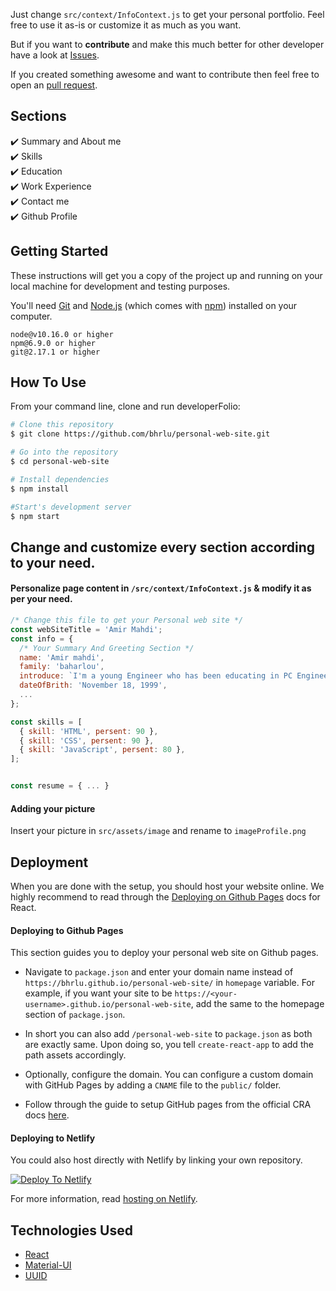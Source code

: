 Just change `src/context/InfoContext.js` to get your personal portfolio. Feel free to use it as-is or customize it as much as you want.

But if you want to **contribute** and make this much better for other developer have a look at [Issues](https://github.com/bhrlu/personal-web-site/issues).


If you created something awesome and want to contribute then feel free to open an [pull request](https://github.com/bhrlu/personal-web-site/pulls).
## Sections
✔️ Summary and About me\
✔️ Skills\
✔️ Education\
✔️ Work Experience\
✔️ Contact me\
✔️ Github Profile

## Getting Started

These instructions will get you a copy of the project up and running on your local machine for development and testing purposes.

You'll need [Git](https://git-scm.com) and [Node.js](https://nodejs.org/en/download/) (which comes with [npm](http://npmjs.com)) installed on your computer.

```
node@v10.16.0 or higher
npm@6.9.0 or higher
git@2.17.1 or higher
```

## How To Use 

From your command line, clone and run developerFolio:

```bash
# Clone this repository
$ git clone https://github.com/bhrlu/personal-web-site.git

# Go into the repository
$ cd personal-web-site

# Install dependencies
$ npm install

#Start's development server
$ npm start
```

## Change and customize every section according to your need.

#### Personalize page content in `/src/context/InfoContext.js` & modify it as per your need.

```javascript
/* Change this file to get your Personal web site */
const webSiteTitle = 'Amir Mahdi';
const info = {
  /* Your Summary And Greeting Section */
  name: 'Amir mahdi',
  family: 'baharlou',
  introduce: `I'm a young Engineer who has been educating in PC Engineering and interested in programming since earlychildhood; I'm willing  to take and face any new challenge and like to experience new adventures.`,
  dateOfBrith: 'November 18, 1999',
  ...
};

const skills = [
  { skill: 'HTML', persent: 90 },
  { skill: 'CSS', persent: 90 },
  { skill: 'JavaScript', persent: 80 },
];


const resume = { ... }

```

#### Adding your picture
Insert your picture in `src/assets/image` and rename to `imageProfile.png`

## Deployment
When you are done with the setup, you should host your website online.
We highly recommend to read through the [Deploying on Github Pages](https://create-react-app.dev/docs/deployment/#github-pages) docs for React.

#### Deploying to Github Pages

This section guides you to deploy your personal web site on Github pages.

- Navigate to `package.json` and enter your domain name instead of `https://bhrlu.github.io/personal-web-site/` in `homepage` variable. For example, if you want your site to be `https://<your-username>.github.io/personal-web-site`, add the same to the homepage section of `package.json`.

- In short you can also add `/personal-web-site` to `package.json` as both are exactly same. Upon doing so, you tell `create-react-app` to add the path assets accordingly.

- Optionally, configure the domain. You can configure a custom domain with GitHub Pages by adding a `CNAME` file to the `public/` folder.

- Follow through the guide to setup GitHub pages from the official CRA docs [here](https://create-react-app.dev/docs/deployment/#github-pages).

#### Deploying to Netlify

You could also host directly with Netlify by linking your own repository.

[![Deploy To Netlify](https://www.netlify.com/img/deploy/button.svg)](https://app.netlify.com/start/deploy?repository=https://github.com/bhrlu/personal-web-site)

For more information, read [hosting on Netlify](https://create-react-app.dev/docs/deployment/#netlify).

## Technologies Used 

- [React](https://reactjs.org/)
- [Material-UI](https://material-ui.com/)
- [UUID](https://github.com/uuidjs/uuid)


